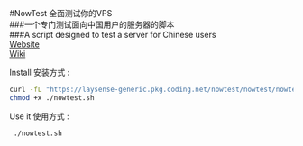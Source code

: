 #NowTest 全面测试你的VPS  
###一个专门测试面向中国用户的服务器的脚本  
###A script designed to test a server for Chinese  users  
[Website](https://laysense.com/nowtest)  
[Wiki](https://laysense.coding.net/s/8bf42616-c20a-4e7f-a726-4b1c5865049d)

Install 安装方式 :  
```bash
curl -fL "https://laysense-generic.pkg.coding.net/nowtest/nowtest/nowtest.sh" -o nowtest.sh
chmod +x ./nowtest.sh
```  

Use it 使用方式 :  
```bash
 ./nowtest.sh
```
